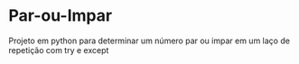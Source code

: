 # Par-ou-Impar
Projeto em python para determinar um número par ou impar em um laço de repetição com try e except
